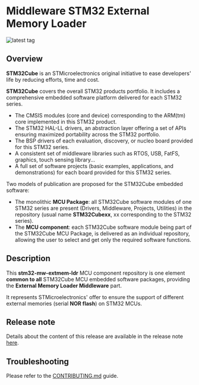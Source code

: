 # Middleware STM32 External Memory Loader

![latest tag](https://img.shields.io/github/v/tag/STMicroelectronics/stm32-mw-extmem-ldr.svg?color=brightgreen)

## Overview

**STM32Cube** is an STMicroelectronics original initiative to ease developers' life by reducing efforts, time and cost.

**STM32Cube** covers the overall STM32 products portfolio. It includes a comprehensive embedded software platform delivered for each STM32 series.
   * The CMSIS modules (core and device) corresponding to the ARM(tm) core implemented in this STM32 product.
   * The STM32 HAL-LL drivers, an abstraction layer offering a set of APIs ensuring maximized portability across the STM32 portfolio.
   * The BSP drivers of each evaluation, discovery, or nucleo board provided for this STM32 series.
   * A consistent set of middleware libraries such as RTOS, USB, FatFS, graphics, touch sensing library...
   * A full set of software projects (basic examples, applications, and demonstrations) for each board provided for this STM32 series.

Two models of publication are proposed for the STM32Cube embedded software:
   * The monolithic **MCU Package**: all STM32Cube software modules of one STM32 series are present (Drivers, Middleware, Projects, Utilities) in the repository (usual name **STM32Cubexx**, xx corresponding to the STM32 series).
   * The **MCU component**: each STM32Cube software module being part of the STM32Cube MCU Package, is delivered as an individual repository, allowing the user to select and get only the required software functions.

## Description

This **stm32-mw-extmem-ldr** MCU component repository is one element **common to all** STM32Cube MCU embedded software packages, providing the **External Memory Loader Middleware** part.

It represents STMicroelectronics' offer to ensure the support of different external memories (serial **NOR flash**) on STM32 MCUs.

## Release note

Details about the content of this release are available in the release note [here](https://htmlpreview.github.io/?https://github.com/STMicroelectronics/stm32-mw-extmem-ldr/blob/main/Release_Notes.html).

## Troubleshooting

Please refer to the [CONTRIBUTING.md](CONTRIBUTING.md) guide.
